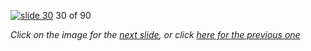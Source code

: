 [![slide 30](https://dl.dropboxusercontent.com/u/2977490/presentations/cookbook/30.jpg)](31.md)
30 of 90

_Click on the image for the [next slide](31.md), or click [here for the previous one](29.md)_